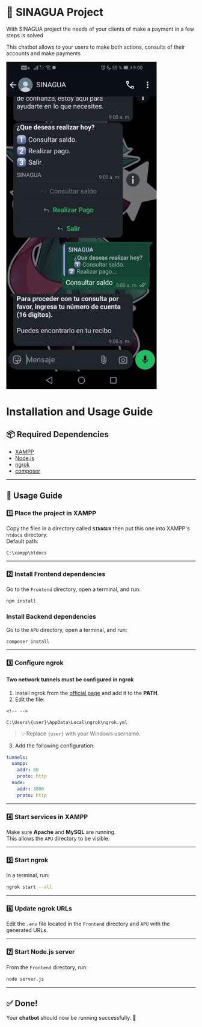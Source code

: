 # 🤖 SINAGUA Project

With SINAGUA project the needs of your clients of make a payment
in a few steps is solved

This chatbot allows to your users to make both actions, consults of their accounts
and make payments

<img src="docs/assets/demo_consulta.gif" alt="Demo del chatbot" width="400"/>

# Installation and Usage Guide

## 📦 Required Dependencies

-   [XAMPP](https://www.apachefriends.org/index.html)
-   [Node.js](https://nodejs.org/)
-   [ngrok](https://ngrok.com/downloads/windows)
-   [composer](https://getcomposer.org/Composer-Setup.exe)

------------------------------------------------------------------------

## 📖 Usage Guide

### 1️⃣ Place the project in XAMPP

Copy the files in a directory called **`SINAGUA`** then put this one into XAMPP's `htdocs`
directory.\
Default path:

    C:\xampp\htdocs

------------------------------------------------------------------------

### 2️⃣ Install Frontend dependencies

Go to the `Frontend` directory, open a terminal, and run:

``` bash
npm install
```

### Install Backend dependencies

Go to the `APU` directory, open a terminal, and run:

``` bash
composer install
```

------------------------------------------------------------------------

### 3️⃣ Configure ngrok

#### Two network tunnels must be configured in ngrok

1.  Install ngrok from the [official
    page](https://ngrok.com/downloads/windows) and add it to the
    **PATH**.
2.  Edit the file:

```{=html}
<!-- -->
```
    C:\Users\{user}\AppData\Local\ngrok\ngrok.yml

> 💡 Replace `{user}` with your Windows username.

3.  Add the following configuration:

``` yaml
tunnels:
  xampp:
    addr: 80
    proto: http
  node:
    addr: 3000
    proto: http
```

------------------------------------------------------------------------

### 4️⃣ Start services in XAMPP

Make sure **Apache** and **MySQL** are running.\
This allows the `APU` directory to be visible.

------------------------------------------------------------------------

### 5️⃣ Start ngrok

In a terminal, run:

``` bash
ngrok start --all
```

------------------------------------------------------------------------

### 6️⃣ Update ngrok URLs

Edit the `.env` file located in the `Frontend` directory and `APU` with the
generated URLs.

------------------------------------------------------------------------

### 7️⃣ Start Node.js server

From the `Frontend` directory, run:

``` bash
node server.js
```

------------------------------------------------------------------------

## ✅ Done!

Your **chatbot** should now be running successfully. 🚀